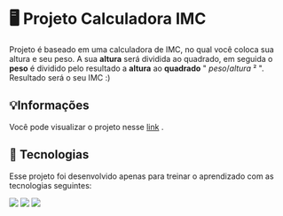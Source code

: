 # 🖥️ Projeto Calculadora IMC

Projeto é baseado em uma calculadora de IMC, no qual você coloca sua altura e seu peso. A sua **altura** será dividida ao quadrado, em seguida o **peso** é dividido pelo resultado a **altura** ao **quadrado** " _peso_/_altura_ ² ".
Resultado será o seu IMC :)

## 💡Informações

Você pode visualizar o projeto nesse <a href="https://lucasskn.github.io/calculadora-IMC/" target="_blank">link</a> .

## 🚀 Tecnologias

Esse projeto foi desenvolvido apenas para treinar o aprendizado com as tecnologias seguintes:

<img src="https://img.shields.io/badge/HTML5-E34F26?style=for-the-badge&logo=html5&logoColor=white"> <img src="https://img.shields.io/badge/CSS3-1572B6?style=for-the-badge&logo=css3&logoColor=white">
<img src="https://img.shields.io/badge/JavaScript-323330?style=for-the-badge&logo=javascript&logoColor=F7DF1E">
